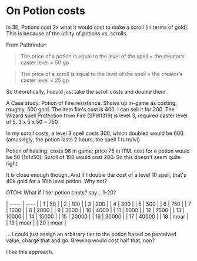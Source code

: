 # On Potion costs
In 3E, Potions cost 2x what it would cost to make a scroll (in terms of gold). This is because of the utility of potions vs. scrolls.

From Pathfinder:
> The price of a potion is equal to the level of the spell × the creator’s caster level × 50 gp

> The price of a scroll is equal to the level of the spell × the creator’s caster level × 25 gp

So theoretically, I could just take the scroll costs and double them.

A Case study: Potion of Fire resistance. Shows up in-game as costing, roughly, 500 gold. The item file's cost is 400. I can sell it for 200.
The Wizard spell Protection from Fire (SPWI319) is level 3, required caster level of 5.
3 x 5 x 50 = 750

In my scroll costs, a level 3 spell costs 300, which doubled would be 600. (amusingly, the potion lasts 2 hours, the spell 1 turn/lvl)


Potion of healing: costs 96 in game; price 75 in ITM. cost for a potion would be 50 (1x1x50). Scroll of 100 would cost 200. So this doesn't seem quite right.

It _is_ close enough though. And if I double the cost of a level 10 spell, that's 40k gold for a 10th level potion. Why not?

OTOH: What if I tier potion costs? say... 1-20?

| ----- | ----  |
|   1   |    50 |
|   2   |   100 |
|   3   |   200 |
|   4   |   300 |
|   5   |   500 |
|   6   |   750 |
|   7   |  1000 |
|   8   |  2000 |
|   9   |  3000 |
|   10  |  4000 |
|   11  |  5000 |
|   12  |  7500 |
|   13  | 10000 |
|   14  | 15000 |
|   15  | 20000 |
|   16  | 30000 |
|   17  | 40000 |
|   18  | moar |
|   19  | moar |
|   20  | moar |

... I could just assign an arbitrary tier to the potion based on perceived value, charge that and go. Brewing would cost half that, non?

I like this approach.
